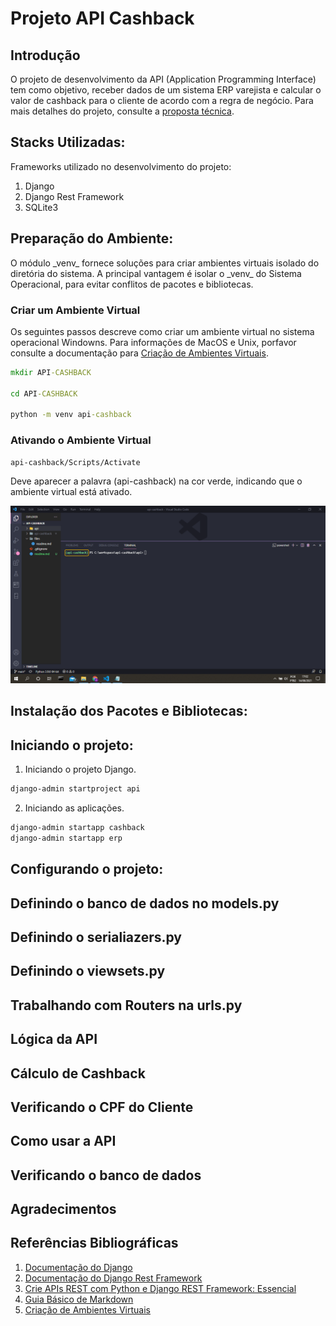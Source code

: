 # Projeto API Cashback

## Introdução

O projeto de desenvolvimento da API (Application Programming Interface) tem como objetivo, receber dados de um sistema ERP varejista e calcular o valor de cashback para o cliente de acordo com a regra de negócio. Para mais detalhes do projeto, consulte a [proposta técnica](files/readme.md).

## Stacks Utilizadas:

<p>Frameworks utilizado no desenvolvimento do projeto:</p>

1. Django
2. Django Rest Framework
3. SQLite3

## Preparação do Ambiente: 

<p>O módulo _venv_ fornece soluções para criar ambientes virtuais isolado do diretória do sistema. A principal vantagem é isolar o _venv_ do Sistema Operacional, para evitar conflitos de pacotes e bibliotecas.</p>

### Criar um Ambiente Virtual

Os seguintes passos descreve como criar um ambiente virtual no sistema operacional Windowns. Para informações de MacOS e Unix, porfavor consulte a documentação para [Criação de Ambientes Virtuais](https://docs.python.org/pt-br/3/library/venv.html).

~~~cmd
mkdir API-CASHBACK

cd API-CASHBACK

python -m venv api-cashback
~~~

### Ativando o Ambiente Virtual

~~~cmd
api-cashback/Scripts/Activate
~~~

<p>Deve aparecer a palavra (api-cashback) na cor verde, indicando que o ambiente virtual está ativado.</p>

![Text Alt](files/venv.png)

## Instalação dos Pacotes e Bibliotecas:

## Iniciando o projeto:

1. Iniciando o projeto Django. 

~~~cmd
django-admin startproject api
~~~

2. Iniciando as aplicações.

~~~cmd
django-admin startapp cashback
django-admin startapp erp
~~~

## Configurando o projeto:

## Definindo o banco de dados no models.py

## Definindo o serialiazers.py

## Definindo o viewsets.py

## Trabalhando com Routers na urls.py

## Lógica da API

## Cálculo de Cashback

## Verificando o CPF do Cliente

## Como usar a API

## Verificando o banco de dados

## Agradecimentos

## Referências Bibliográficas

1. [Documentação do Django](https://docs.djangoproject.com/en/3.2/)
2. [Documentação do Django Rest Framework](https://www.django-rest-framework.org/)
3. [Crie APIs REST com Python e Django REST Framework: Essencial](https://www.udemy.com/course/criando-apis-rest-com-django-rest-framework-essencial/)
4. [Guia Básico de Markdown](https://docs.pipz.com/central-de-ajuda/learning-center/guia-basico-de-markdown#open)
5. [Criação de Ambientes Virtuais](https://docs.python.org/pt-br/3/library/venv.html)
